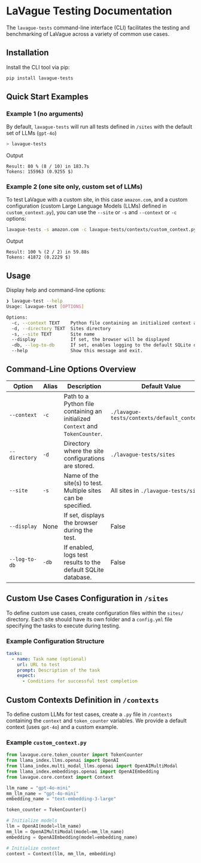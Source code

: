 
# LaVague Testing Documentation

The `lavague-tests` command-line interface (CLI) facilitates the testing and benchmarking of LaVague across a variety of common use cases.

## Installation

Install the CLI tool via pip:

```bash
pip install lavague-tests
```

## Quick Start Examples

### Example 1 (no arguments)

By default, `lavague-tests` will run all tests defined in `/sites` with the default set of LLMs (`gpt-4o`)

```bash
> lavague-tests
```

Output

```
Result: 80 % (8 / 10) in 183.7s
Tokens: 155963 (0.9255 $)
```

### Example 2 (one site only, custom set of LLMs)
To test LaVague with a custom site, in this case `amazon.com`, and a custom configuration (custom Large Language Models (LLMs) defined in `custom_context.py`), you can use the `--site` or `-s` and `--context` or `-c` options:

```bash
lavague-tests -s amazon.com -c lavague-tests/contexts/custom_context.py
```

Output

```
Result: 100 % (2 / 2) in 59.88s
Tokens: 41872 (0.2229 $)
```

## Usage

Display help and command-line options:

```bash
❯ lavague-test --help
Usage: lavague-test [OPTIONS]

Options:
  -c, --context TEXT    Python file containing an initialized context and token_counter. Default is context/default_context.py
  -d, --directory TEXT  Sites directory
  -s, --site TEXT       Site name
  --display             If set, the browser will be displayed
  -db, --log-to-db      If set, enables logging to the default SQLite database
  --help                Show this message and exit.
```

## Command-Line Options Overview

| Option       | Alias | Description   | Default Value   | Required |
| ------------ | ------| ------------- | --------------- | -------- |
| `--context`  | `-c`  | Path to a Python file containing an initialized `Context` and `TokenCounter`. | `./lavague-tests/contexts/default_context.py` | No |
| `--directory`| `-d`  | Directory where the site configurations are stored. | `./lavague-tests/sites` | No |
| `--site`     | `-s`  | Name of the site(s) to test. Multiple sites can be specified. | All sites in `./lavague-tests/sites` | No |
| `--display`  | None  | If set, displays the browser during the test. | False | No |
| `--log-to-db`| `-db` | If enabled, logs test results to the default SQLite database. | False | No |

## Custom Use Cases Configuration in `/sites`

To define custom use cases, create configuration files within the `sites/` directory. Each site should have its own folder and a `config.yml` file specifying the tasks to execute during testing.

### Example Configuration Structure

```yaml
tasks:
  - name: Task name (optional)
    url: URL to test
    prompt: Description of the task
    expect:
      - Conditions for successful test completion
```

## Custom Contexts Definition in `/contexts`

To define custom LLMs for test cases, create a `.py` file in `/contexts` containing the `context` and `token_counter` variables. We provide a default context (uses `gpt-4o`) and a custom example.

### Example `custom_context.py`

```python
from lavague.core.token_counter import TokenCounter
from llama_index.llms.openai import OpenAI
from llama_index.multi_modal_llms.openai import OpenAIMultiModal
from llama_index.embeddings.openai import OpenAIEmbedding
from lavague.core.context import Context

llm_name = "gpt-4o-mini"
mm_llm_name = "gpt-4o-mini"
embedding_name = "text-embedding-3-large"

token_counter = TokenCounter()

# Initialize models
llm = OpenAI(model=llm_name)
mm_llm = OpenAIMultiModal(model=mm_llm_name)
embedding = OpenAIEmbedding(model=embedding_name)

# Initialize context
context = Context(llm, mm_llm, embedding)
```
